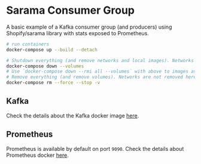 # Sarama Consumer Group

A basic example of a Kafka consumer group (and producers) using Shopify/sarama library with stats exposed to Prometheus.

```sh
# run containers
docker-compose up --build --detach

# Shutdown everything (and remove networks and local images). Networks are removed in this.
docker-compose down --volumes
# Use `docker-compose down --rmi all --volumes` with above to images as well
# Remove everything (and remove volumes). Networks are not removed here.
docker-compose rm --force --stop -v

```
## Kafka

Check the details about the Kafka docker image [here](https://github.com/wurstmeister/kafka-docker).


## Prometheus

Prometheus is available by default on port `9090`. Check the details about Prometheus docker [here](https://hub.docker.com/r/prom/prometheus).
